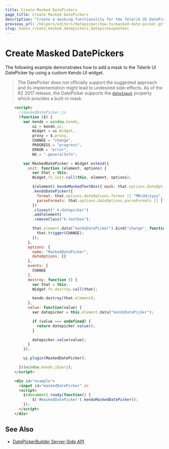 ```yaml
---
title: Create Masked DatePickers
page_title: Create Masked DatePickers
description: "Create a masking functionality for the Telerik UI DatePicker in ASP.NET MVC applications."
previous_url: /helpers/editors/datepicker/how-to/masked-date-picker-grid
slug: howto_create_masked_datepickers_datepickaspnetmvc
---
```


# Create Masked DatePickers

The following example demonstrates how to add a mask to the Telerik UI DatePicker by using a custom Kendo UI widget.

> The DatePicker does not officially support the suggested approach and its implementation might lead to undesired side-effects. As of the R2 2017 release, the DatePicker supports the [`dateInput`](https://docs.telerik.com/kendo-ui/api/javascript/ui/datepicker/configuration/dateinput) property which provides a built-in mask.

```html
    <script>
      //maskedDatePicker.js
      (function ($) {
        var kendo = window.kendo,
            ui = kendo.ui,
            Widget = ui.Widget,
            proxy = $.proxy,
            CHANGE = "change",
            PROGRESS = "progress",
            ERROR = "error",
            NS = ".generalInfo";

        var MaskedDatePicker = Widget.extend({
          init: function (element, options) {
            var that = this;
            Widget.fn.init.call(this, element, options);

            $(element).kendoMaskedTextBox({ mask: that.options.dateOptions.mask || "00/00/0000" })
            .kendoDatePicker({
              format: that.options.dateOptions.format || "MM/dd/yyyy",
              parseFormats: that.options.dateOptions.parseFormats || ["MM/dd/yyyy", "MM/dd/yy"]
            })
            .closest(".k-datepicker")
            .add(element)
            .removeClass("k-textbox");

            that.element.data("kendoDatePicker").bind("change", function() {
              that.trigger(CHANGE);
            });
          },
          options: {
            name: "MaskedDatePicker",
            dateOptions: {}
          },
          events: [
            CHANGE
          ],
          destroy: function () {
            var that = this;
            Widget.fn.destroy.call(that);

            kendo.destroy(that.element);
          },
          value: function(value) {
            var datepicker = this.element.data("kendoDatePicker");

            if (value === undefined) {
              return datepicker.value();
            }

            datepicker.value(value);
          }
        });

        ui.plugin(MaskedDatePicker);

      })(window.kendo.jQuery);
    </script>

    <div id="example">
      <input id="maskedDatePicker" />
      <script>
        $(document).ready(function() {
        	$('#maskedDatePicker').kendoMaskedDatePicker();
        });
      </script>
    </div>
```

## See Also

* [DatePickerBuilder Server-Side API](https://docs.telerik.com/aspnet-mvc/api/Kendo.Mvc.UI.Fluent/DatePickerBuilder)
